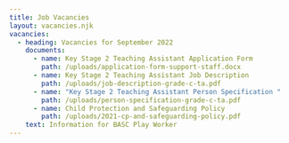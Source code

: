 ```yaml
---
title: Job Vacancies
layout: vacancies.njk
vacancies:
  - heading: Vacancies for September 2022
    documents:
      - name: Key Stage 2 Teaching Assistant Application Form
        path: /uploads/application-form-support-staff.docx
      - name: Key Stage 2 Teaching Assistant Job Description
        path: /uploads/job-description-grade-c-ta.pdf
      - name: "Key Stage 2 Teaching Assistant Person Specification "
        path: /uploads/person-specification-grade-c-ta.pdf
      - name: Child Protection and Safeguarding Policy
        path: /uploads/2021-cp-and-safeguarding-policy.pdf
    text: Information for BASC Play Worker
---
```

